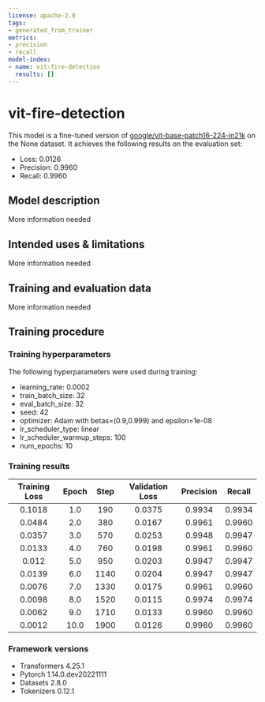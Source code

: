 ```yaml
---
license: apache-2.0
tags:
- generated_from_trainer
metrics:
- precision
- recall
model-index:
- name: vit-fire-detection
  results: []
---
```


<!-- This model card has been generated automatically according to the information the Trainer had access to. You
should probably proofread and complete it, then remove this comment. -->

# vit-fire-detection

This model is a fine-tuned version of [google/vit-base-patch16-224-in21k](https://huggingface.co/google/vit-base-patch16-224-in21k) on the None dataset.
It achieves the following results on the evaluation set:
- Loss: 0.0126
- Precision: 0.9960
- Recall: 0.9960

## Model description

More information needed

## Intended uses & limitations

More information needed

## Training and evaluation data

More information needed

## Training procedure

### Training hyperparameters

The following hyperparameters were used during training:
- learning_rate: 0.0002
- train_batch_size: 32
- eval_batch_size: 32
- seed: 42
- optimizer: Adam with betas=(0.9,0.999) and epsilon=1e-08
- lr_scheduler_type: linear
- lr_scheduler_warmup_steps: 100
- num_epochs: 10

### Training results

| Training Loss | Epoch | Step | Validation Loss | Precision | Recall |
|:-------------:|:-----:|:----:|:---------------:|:---------:|:------:|
| 0.1018        | 1.0   | 190  | 0.0375          | 0.9934    | 0.9934 |
| 0.0484        | 2.0   | 380  | 0.0167          | 0.9961    | 0.9960 |
| 0.0357        | 3.0   | 570  | 0.0253          | 0.9948    | 0.9947 |
| 0.0133        | 4.0   | 760  | 0.0198          | 0.9961    | 0.9960 |
| 0.012         | 5.0   | 950  | 0.0203          | 0.9947    | 0.9947 |
| 0.0139        | 6.0   | 1140 | 0.0204          | 0.9947    | 0.9947 |
| 0.0076        | 7.0   | 1330 | 0.0175          | 0.9961    | 0.9960 |
| 0.0098        | 8.0   | 1520 | 0.0115          | 0.9974    | 0.9974 |
| 0.0062        | 9.0   | 1710 | 0.0133          | 0.9960    | 0.9960 |
| 0.0012        | 10.0  | 1900 | 0.0126          | 0.9960    | 0.9960 |


### Framework versions

- Transformers 4.25.1
- Pytorch 1.14.0.dev20221111
- Datasets 2.8.0
- Tokenizers 0.12.1
